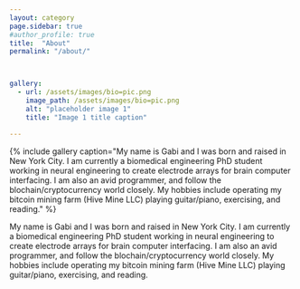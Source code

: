 ```yaml
---
layout: category
page.sidebar: true
#author_profile: true
title:  "About"
permalink: "/about/"



gallery:
  - url: /assets/images/bio=pic.png
    image_path: /assets/images/bio=pic.png
    alt: "placeholder image 1"
    title: "Image 1 title caption"

---
```



{% include gallery caption="My name is Gabi and I was born and raised in New York City. I am currently a biomedical engineering PhD student working in neural engineering to create electrode arrays for brain computer interfacing. I am also an avid programmer, and follow the blochain/cryptocurrency world closely. My hobbies include operating my bitcoin mining farm (Hive Mine LLC) playing guitar/piano, exercising, and reading." %}


My name is Gabi and I was born and raised in New York City. I am currently a biomedical engineering PhD student working in neural engineering to create electrode arrays for brain computer interfacing. I am also an avid programmer, and follow the blochain/cryptocurrency world closely. My hobbies include operating my bitcoin mining farm (Hive Mine LLC) playing guitar/piano, exercising, and reading.
